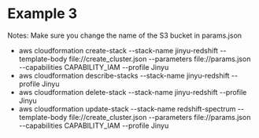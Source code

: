 # Example 3

Notes:
Make sure you change the name of the S3 bucket in params.json

* aws cloudformation create-stack --stack-name jinyu-redshift --template-body file://create_cluster.json --parameters file://params.json --capabilities CAPABILITY_IAM --profile Jinyu
* aws cloudformation describe-stacks --stack-name jinyu-redshift --profile Jinyu
* aws cloudformation delete-stack --stack-name jinyu-redshift --profile Jinyu
* aws cloudformation update-stack --stack-name redshift-spectrum --template-body file://create_cluster.json --parameters file://params.json --capabilities CAPABILITY_IAM --profile Jinyu

